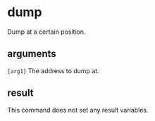 # dump

Dump at a certain position.

## arguments

`[arg1]` The address to dump at.

## result

This command does not set any result variables.
